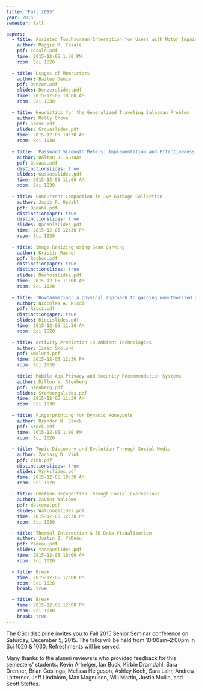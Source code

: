 ```yaml
---
title: "Fall 2015"
year: 2015
semester: fall

papers:
  - title: Assisted Touchscreen Interaction for Users with Motor Impairments
    author: Maggie M. Casale
    pdf: Casale.pdf
    time: 2015-12-05 1:30 PM
    room: Sci 1020
 
  - title: Usages of Memristors
    author: Bailey Denzer
    pdf: Denzer.pdf
    slides: Denzerslides.pdf
    time: 2015-12-05 10:00 AM
    room: Sci 1030
 
  - title: Heuristics for the Generalized Traveling Salesman Problem
    author: Molly Grove
    pdf: Grove.pdf
    slides: Groveslides.pdf
    time: 2015-12-05 10:30 AM
    room: Sci 1030
 
  - title: 'Password Strength Meters: Implementation and Effectiveness'
    author: Dalton J. Gusaas
    pdf: Gusaas.pdf
    distinctionslides: true
    slides: Gusaasslides.pdf
    time: 2015-12-05 11:00 AM
    room: Sci 1030
  
  - title: Concurrent Compaction in JVM Garbage Collection
    author: Jacob P. Opdahl
    pdf: Opdahl.pdf
    distinctionpaper: true
    distinctionslides: true
    slides: Opdahlslides.pdf
    time: 2015-12-05 12:30 PM
    room: Sci 1020
 
  - title: Image Resizing using Seam Carving
    author: Kristin Rachor
    pdf: Rachor.pdf
    distinctionpaper: true
    distinctionslides: true
    slides: Rachorslides.pdf
    time: 2015-12-05 11:00 AM
    room: Sci 1020
 
  - title: 'Rowhammering: a physical approach to gaining unauthorized access'
    author: Niccolas A. Ricci
    pdf: Ricci.pdf
    distinctionpaper: true
    slides: Riccislides.pdf
    time: 2015-12-05 11:30 AM
    room: Sci 1020
 
  - title: Activity Prediction in Ambient Technologies
    author: Isaac Smolund
    pdf: Smolund.pdf
    time: 2015-12-05 12:30 PM
    room: Sci 1030
 
  - title: Mobile App Privacy and Security Recommendation Systems
    author: Dillon V. Stenberg
    pdf: Stenberg.pdf
    slides: Stenbergslides.pdf
    time: 2015-12-05 11:30 AM
    room: Sci 1030
 
  - title: Fingerprinting for Dynamic Honeypots
    author: Brandon N. Stock
    pdf: Stock.pdf
    time: 2015-12-05 1:00 PM
    room: Sci 1020
  
  - title: Topic Discovery and Evolution Through Social Media
    author: Zachary D. Vink
    pdf: Vink.pdf
    distinctionslides: true
    slides: Vinkslides.pdf
    time: 2015-12-05 10:30 AM
    room: Sci 1020
 
  - title: Emotion Recognition Through Facial Expressions
    author: Xavier Walcome
    pdf: Walcome.pdf
    slides: Walcomeslides.pdf
    time: 2015-12-05 12:30 PM
    room: Sci 1030

  - title: Thermal Interaction & 3D Data Visualization
    author: Justin B. YaDeau
    pdf: Yadeau.pdf
    slides: Yadeauslides.pdf
    time: 2015-12-05 10:00 AM
    room: Sci 1020

  - title: Break
    time: 2015-12-05 12:00 PM
    room: Sci 1020
    break: true

  - title: Break
    time: 2015-12-05 12:00 PM
    room: Sci 1030
    break: true
---
```


The CSci discipline invites you to Fall 2015 Senior Seminar conference on Saturday, December 5, 2015. The talks will be held from 10:00am–2:00pm in Sci 1020 & 1030. Refreshments will be served.

Many thanks to the alumni reviewers who provided feedback for this semesters' students: Kevin Arhelger, Ian Buck, Kirbie Dramdahl, Sara Drenner, Brian Goslinga, Melissa Helgeson, Ashley Koch, Sara Lahr, Andrew Latterner, Jeff Lindblom, Max Magnuson, Will Martin, Justin Mullin, and Scott Steffes.
